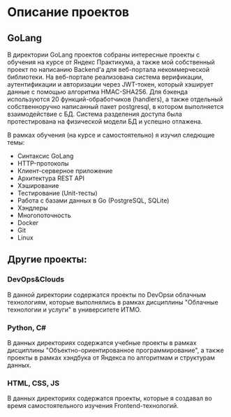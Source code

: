 ﻿# Описание проектов

## GoLang

В директории GoLang проектов собраны интересные проекты с обучения на курсе от Яндекс Практикума, а также мой собственный проект по написанию Backend'а для веб-портала некоммерческой библиотеки. На веб-портале реализована система верификации, аутентификации и авторизации через JWT-токен, который хэширует данные с помощью алгоритма HMAC-SHA256. Для бэкенда используются 20 функций-обработчиков (handlers), а также отдельный собственноручно написанный пакет postgresql, в котором выполняется взаимодействие с БД. Система разделения доступа была протестирована на физической модели БД и успешно отлажена.

В рамках обучения (на курсе и самостоятельно) я изучил следющие темы:

- Синтаксис GoLang
- HTTP-протоколы
- Клиент-серверное приложение
- Архитектура REST API
- Хэширование
- Тестирование (Unit-тесты)
- Работа с базами данных в Go (PostgreSQL, SQLite)
- Хэндлеры
- Многопоточность
- Docker
- Git
- Linux

## Другие проекты:

### DevOps&Clouds

В данной директории содержатся проекты по DevOpsи облачным технологиям, которые выполнялись в рамках дисциплины "Облачные технологии и услуги" в университете ИТМО.

### Python, C#

В данных директориях содержатся учебные проекты в рамках дисциплины "Объектно-ориентированное программирование", а также проекты в рамках хэндбука от Яндекса по алгоритмам и структурам данных.


### HTML, CSS, JS

В данных директориях содержатся проекты, которые я создавал во время самостоятельного изучения Frontend-технологий.
 
